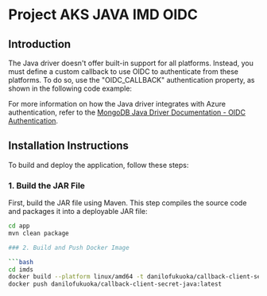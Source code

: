 # Project AKS JAVA IMD OIDC

## Introduction
The Java driver doesn't offer built-in support for all platforms. Instead, you must define a custom callback to use OIDC to authenticate from these platforms. To do so, use the "OIDC_CALLBACK" authentication property, as shown in the following code example:

For more information on how the Java driver integrates with Azure authentication, refer to the [MongoDB Java Driver Documentation - OIDC Authentication](https://www.mongodb.com/docs/drivers/java/sync/upcoming/fundamentals/enterprise-auth/#mongodb-oidc).

## Installation Instructions

To build and deploy the application, follow these steps:

### 1. Build the JAR File
First, build the JAR file using Maven. This step compiles the source code and packages it into a deployable JAR file:

```bash
cd app
mvn clean package

### 2. Build and Push Docker Image

```bash
cd imds
docker build --platform linux/amd64 -t danilofukuoka/callback-client-secret-java:latest .
docker push danilofukuoka/callback-client-secret-java:latest